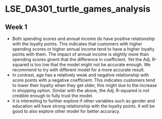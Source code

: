 # LSE_DA301_turtle_games_analysis

## Week 1

- Both spending scores and annual income do have positive relationship with the loyalty points. This indicates that customers with higher spending scores or higher annual income tend to have a higher loyalty points with them. The impact of annual income is slightly more than spending scores givent that the difference in coefficient. Yet the Adj. R-squared is too low that the model might not be accurate enough. We recommend to try with different model for a more accurate result.
- In contrast, age has a relatively weak and negative relationship with score points with a negative coefficient. This indicates customers tend to lower their loyalty when they get older, this might due to the increase in shopping option. Similar with the above, the Adj. R-squared is not credible enough to fully trust the model.
- It is interesting to further explore if other variables such as gender and education will have strong relationship with the loyalty points. It will be good to also explore other model for better accuracy.
